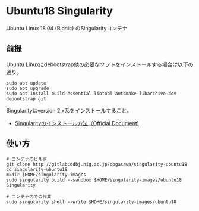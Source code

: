 # Ubuntu18 Singularity

Ubuntu Linux 18.04 (Bionic) のSingularityコンテナ


## 前提

Ubuntu Linuxにdebootstrap他の必要なソフトをインストールする場合は以下の通り。

    sudo apt update
    sudo apt upgrade
    sudo apt install build-essential libtool automake libarchive-dev debootstrap git

Singularityはversion 2.x系をインストールすること。

- [Singularityのインストール方法（Official Document)](https://www.sylabs.io/guides/2.6/user-guide/installation.html) 



## 使い方

    # コンテナのビルド
    git clone http://gitlab.ddbj.nig.ac.jp/oogasawa/singularity-ubuntu18
    cd singularity-ubuntu18
    mkdir $HOME/singularity-images
    sudo singularity build --sandbox $HOME/singularity-images/ubuntu18 Singularity
    
    # コンテナ内での作業
    sudo singularity shell --write $HOME/singularity-images/ubuntu18
    

